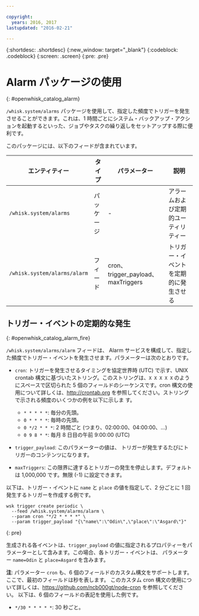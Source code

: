 ```yaml
---

copyright:
  years: 2016, 2017
lastupdated: "2016-02-21"

---
```


{:shortdesc: .shortdesc}
{:new_window: target="_blank"}
{:codeblock: .codeblock}
{:screen: .screen}
{:pre: .pre}

# Alarm パッケージの使用
{: #openwhisk_catalog_alarm}

`/whisk.system/alarms` パッケージを使用して、指定した頻度でトリガーを発生させることができます。これは、1 時間ごとにシステム・バックアップ・アクションを起動するといった、ジョブやタスクの繰り返しをセットアップする際に便利です。

このパッケージには、以下のフィードが含まれています。

| エンティティー | タイプ  | パラメーター | 説明 |
| --- | --- | --- | --- |
| `/whisk.system/alarms` | パッケージ | - | アラームおよび定期的ユーティリティー |
| `/whisk.system/alarms/alarm` | フィード | cron、trigger_payload、maxTriggers | トリガー・イベントを定期的に発生させる |


## トリガー・イベントの定期的な発生
{: #openwhisk_catalog_alarm_fire}

 `/whisk.system/alarms/alarm` フィードは、
Alarm サービスを構成して、指定した頻度でトリガー・イベントを発生させます。パラメーターは次のとおりです。


- `cron`: トリガーを発生させるタイミングを協定世界時 (UTC) で示す、UNIX crontab 構文に基づいたストリング。このストリングは、`X X X X X` のようにスペースで区切られた 5 個のフィールドのシーケンスです。cron 構文の使用について詳しくは、http://crontab.org を参照してください。ストリングで示される頻度のいくつかの例を以下に示しま す。

  - `* * * * *`: 毎分の先頭。
  - `0 * * * *`: 毎時の先頭。
  - `0 */2 * * *`: 2 時間ごと (つまり、02:00:00、04:00:00、...)
  - `0 9 8 * *`: 毎月 8 日目の午前 9:00:00 (UTC)

- `trigger_payload`: このパラメーターの値は、
トリガーが発生するたびにトリガーのコンテンツになります。

- `maxTriggers`: この限界に達するとトリガーの発生を停止します。デフォルトは 1,000,000 です。無限 (-1) に設定できます。

以下は、トリガー・イベントに `name` と `place` の値を指定して、2 分ごとに 1 回発生するトリガーを作成する例です。

  ```
  wsk trigger create periodic \
    --feed /whisk.system/alarms/alarm \
    --param cron "*/2 * * * *" \
    --param trigger_payload "{\"name\":\"Odin\",\"place\":\"Asgard\"}"
  ```
  {: pre}

生成される各イベントは、`trigger_payload` の値に指定されるプロパティーをパラメーターとして含みます。この場合、各トリガー・イベントは、
パラメーター `name=Odin` と `place=Asgard` を含みます。

**注**: パラメーター `cron` も、6 個のフィールドのカスタム構文をサポートします。ここで、最初のフィールドは秒を表します。
このカスタム cron 構文の使用について詳しくは、https://github.com/ncb000gt/node-cron を参照してください。
以下は、6 個のフィールドの表記を使用した例です。
  - `*/30 * * * * *`: 30 秒ごと。

